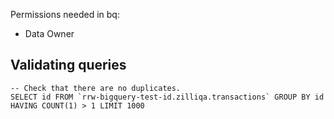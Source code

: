 Permissions needed in bq:

 - Data Owner

## Validating queries

```
-- Check that there are no duplicates.
SELECT id FROM `rrw-bigquery-test-id.zilliqa.transactions` GROUP BY id HAVING COUNT(1) > 1 LIMIT 1000
```

